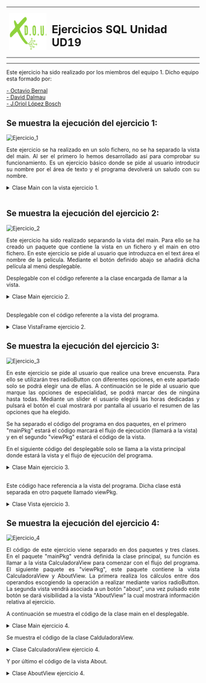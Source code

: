 
<table>
 <tr>
    <td> <img src="https://github.com/OctavioBernalGH/BTC_Reus2022_UD16/blob/main/dou_logo.png" alt="Team DOU"/></td>
    <td><h1>Ejercicios SQL Unidad UD19</h1></td>
  
 </tr>
</table>
 
 [comment]: <> (<img src="https://github.com/OctavioBernalGH/BTC_Reus2022_UD16/blob/main/dou_logo.png" alt="Team DOU"/><br>)
 
<hr>
 
 [comment]: <> (### Ejercicios SQL Unidad UD16<hr>)


Este ejercicio ha sido realizado por los miembros del equipo 1. Dicho equipo esta formado por:

[- Octavio Bernal](https://github.com/OctavioBernalGH)<br>
[- David Dalmau](https://github.com/DavidDalmauDieguez)<br>
[- J.Oriol López Bosch](https://github.com/mednologic)

<h2>Se muestra la ejecución del ejercicio 1:</h2>

![Ejercicio_1](https://user-images.githubusercontent.com/103035621/166226610-c7e3498f-7c4c-4a6b-9803-3557d409800c.png)

<p align="justify">Este ejercicio se ha realizado en un solo fichero, no se ha separado la vista del main. Al ser el primero lo hemos desarrollado así para comprobar su funcionamiento. Es un ejercicio básico donde se pide al usuario introducir su nombre por el área de texto y el programa devolverá un saludo con su nombre.</p>

<details>
  <summary>Clase Main con la vista ejercicio 1.</summary>
<br>
<p align="justify">En este ejercicio se introduce en el textFiled el nombre de una persona y mediante un ActionListener en un botón nos mostrará por pantalla la cadena "Hola" y el nombre introducido..</p>
  
  ```java
package ejercicio_1;

/**
 * @author Octavio Bernal Vilana
 * @author Josep Oriol López Bosch
 * @author David Dalmau Dieguez
 * 
 * @version 0.0.1
 * @date 02/05/2022
 */

import java.awt.EventQueue;

import javax.swing.JFrame;
import javax.swing.JLabel;
import javax.swing.JOptionPane;
import javax.swing.JTextField;
import javax.swing.JButton;
import java.awt.event.ActionListener;
import java.awt.event.ActionEvent;
import java.awt.Color;

public class VistaMain {

	private JFrame frmEjercicio;
	private JTextField textField;

	/**
	 * Vista del ejercicio 1 integrada junto a la sentencia main. Este programa se
	 * ejecutará en la misma vista.
	 */

	public static void main(String[] args) {
		EventQueue.invokeLater(new Runnable() {
			public void run() {
				try {
					VistaMain window = new VistaMain();
					window.frmEjercicio.setVisible(true);
				} catch (Exception e) {
					e.printStackTrace();
				}
			}
		});
	}

	/**
	 * Create the application.
	 */
	public VistaMain() {
		initialize();
	}

	/**
	 * Se crean los diferentes componentes de la aplicación. En este caso se define
	 * un JFrame y se añaden textFields, JButton y JLabael como componentes de esta.
	 */
	private void initialize() {
		frmEjercicio = new JFrame();
		frmEjercicio.setTitle("Ejercicio_1");
		frmEjercicio.setBounds(100, 100, 380, 241);
		frmEjercicio.setDefaultCloseOperation(JFrame.EXIT_ON_CLOSE);
		frmEjercicio.getContentPane().setLayout(null);

		textField = new JTextField();
		textField.setBounds(101, 53, 168, 31);
		frmEjercicio.getContentPane().add(textField);
		textField.setColumns(10);

		/**
		 * Se crea el botón Saludar. Se añade un ActionListener, cuando se pulse el
		 * botón almacenará el texto del JField en una variable y lo mostrará por
		 * pantalla junto con una cadena String definada mediante un JOptionPane.
		 */

		JButton btnNewButton = new JButton("Saludar");
		btnNewButton.setBounds(101, 95, 168, 56);
		btnNewButton.addActionListener(new ActionListener() {
			public void actionPerformed(ActionEvent e) {
				// Se guarda el texto del JFiled en la variable nombre al pulsar el botón
				// saludar.
				String nombre = textField.getText();
				// Se muestra por pantalla el texto de la variable nombre junto a la cadena
				// "Hola".
				JOptionPane.showMessageDialog(btnNewButton, "Hola " + nombre);
			}
		});

		JLabel etiqueta = new JLabel("Introduce nombre para saludarte");
		etiqueta.setBounds(101, 11, 228, 56);
		etiqueta.setBackground(Color.GRAY);
		frmEjercicio.getContentPane().add(etiqueta);
		frmEjercicio.getContentPane().add(btnNewButton);
	}

}

  ```
 </details>
 <br>


<h2>Se muestra la ejecución del ejercicio 2:</h2>

![Ejercicio_2](https://user-images.githubusercontent.com/103035621/166226618-0f48f107-7e34-47e0-9f78-408150d9005a.png)

<p align="justify">Este ejercicio ha sido realizado separando la vista del main. Para ello se ha creado un paquete que contiene la vista en un fichero y el main en otro fichero. En este ejercicio se pide al usuario que introduzca en el text área el nombre de la pelicula. Mediante el botón definido abajo se añadirá dicha película al menú desplegable. </p>

Desplegable con el código referente a la clase encargada de llamar a la vista.

 <details>
  <summary>Clase Main ejercicio 2.</summary>
<br>
<p align="justify">En este fichero solo se llama a la vista.</p>
  
  ```java
package ejercicio_2;

/**
 * @author Octavio Bernal Vilana
 * @author Josep Oriol López Bosch
 * @author David Dalmau Dieguez
 * 
 * @version 0.0.1
 * @date 02/05/2022
 */

public class MainApp {

	/**
	 * Se llama a la vista "VistaFrame" des del main.
	 */
	
	public static void main(String[] args) {

		// Se crea una instancia de la vista del programa.
		VistaFrame vistaPrincipal = new VistaFrame();
		// Se otorga visibilidad para que aparezca la vista.
		vistaPrincipal.setVisible(true);

	}
}
  ```
 </details>
 <br>

Desplegable con el código referente a la vista del programa.

<details>  
    <summary>Clase VistaFrame ejercicio 2.</summary>
<br>
<p align="justify">Este fichero hace referencia a la vista del programa. Dentro se definen todos los componentes y se desarrolla el flujo de ejecución.</p>
  
  ```java
package ejercicio_2;

/**
 * @author Octavio Bernal Vilana
 * @author Josep Oriol López Bosch
 * @author David Dalmau Dieguez
 * 
 * @version 0.0.1
 * @date 02/05/2022
 */

import javax.swing.JFrame;
import javax.swing.JPanel;
import javax.swing.border.EmptyBorder;
import javax.swing.JComboBox;
import javax.swing.DefaultComboBoxModel;
import javax.swing.JTextField;
import javax.swing.JLabel;
import javax.swing.JOptionPane;
import javax.swing.JButton;
import java.awt.event.ActionListener;
import java.awt.event.ActionEvent;

public class VistaFrame extends JFrame {

	private JPanel contentPane;
	private JTextField textPelicula;

	/**
	 * Se crea la vista principal del programa. Este programa almacenará los datos
	 * introducidos del el textField en el comboBox, para ello se utilizará un
	 * actionListener en el botón añadir pelicula.
	 */

	public VistaFrame() {
		setDefaultCloseOperation(JFrame.EXIT_ON_CLOSE);
		setBounds(100, 100, 425, 300);
		contentPane = new JPanel();
		contentPane.setBorder(new EmptyBorder(5, 5, 5, 5));
		setContentPane(contentPane);
		contentPane.setLayout(null);

		// Se crea un comboBox con valores por defecto.
		JComboBox comboBox = new JComboBox();
		comboBox.setModel(new DefaultComboBoxModel(
				new String[] { "Harry Potter", "El senior de los anillos", "Shrek en la cienaga" }));
		comboBox.setBounds(53, 132, 135, 22);
		contentPane.add(comboBox);

		textPelicula = new JTextField();
		textPelicula.setBounds(53, 101, 86, 20);
		contentPane.add(textPelicula);
		textPelicula.setColumns(10);

		JLabel lblNewLabel = new JLabel("Escriba la pelicula a a\u00F1adir al listado.");
		lblNewLabel.setBounds(53, 82, 270, 14);
		contentPane.add(lblNewLabel);

		// Se crea el botón
		JButton btnNewButton = new JButton("A\u00F1adir pelicula");

		/**
		 * Mediante el siguiente ActionListener, obtenemos la cadena introducida en el
		 * textFiled, la almacenamos en la variable pelicula y la insertamos en el
		 * comboBox.
		 */

		btnNewButton.addActionListener(new ActionListener() {
			public void actionPerformed(ActionEvent e) {
				// Se almacena el texto en la variable.
				String pelicula = textPelicula.getText();
				// Se añade el objeto en el comboBox.
				comboBox.addItem(pelicula);
				JOptionPane.showMessageDialog(btnNewButton,
						"Se ha añadido la pelicula " + pelicula + " al listado de peliculas.");
			}
		});
		btnNewButton.setBounds(53, 183, 148, 23);
		contentPane.add(btnNewButton);
	}
}

  ```
 </details>

<h2>Se muestra la ejecución del ejercicio 3:</h2>

![Ejercicio_3](https://user-images.githubusercontent.com/103035621/166226629-317b0431-bbde-43a5-892c-8f3f9207faf7.png)

<p align="justify">En este ejercicio se pide al usuario que realice una breve encuensta. Para ello se utilizarán tres radioButton con diferentes opciones, en este apartado solo se podrá elegir una de ellas. A continuación se le pide al usuario que marque las opciones de especialidad, se podrá marcar des de ningúna hasta todas. Mediante un slider el usuario elegirá las horas dedicadas y pulsará el botón el cual mostrará por pantalla al usuario el resumen de las opciones que ha elegido.
  
Se ha separado el código del programa en dos paquetes, en el primero "mainPkg" estará el código marcará el flujo de ejecución (llamará a la vista) y en el segundo "viewPkg" estará el código de la vista.
</p>

En el siguiente código del desplegable solo se llama a la vista principal donde estará la vista y el flujo de ejecución del programa.

 <details>
  <summary>Clase Main ejercicio 3.</summary>
<br>
<p align="justify">En este fichero solo se llama a la vista.</p>
  
  ```java
package mainPkg;

/**
 * @author Octavio Bernal Vilana
 * @author Josep Oriol López Bosch
 * @author David Dalmau Dieguez
 * 
 * @version 0.0.1
 * @date 02/05/2022
 */

import viewPkg.Vista;

public class MainApp {

	public static void main(String[] args) {

		// Creamos una instancia de la vista principal.
		Vista v1 = new Vista();
		// Se cambiamos el valor de setVisible a true para mostrar la vista.
		v1.setVisible(true);
	}

}
  ```
 </details>
 <br>
 
Este código hace referencia a la vista del programa. Dicha clase está separada en otro paquete llamado viewPkg. 
 
<details>  
    <summary>Clase Vista ejercicio 3.</summary>
<br>
<p align="justify">Este fichero hace referencia a la vista del programa. Dentro se definen todos los componentes y se desarrolla el flujo de ejecución.</p>
  
  ```java
package viewPkg;

/**
 * @author Octavio Bernal Vilana
 * @author Josep Oriol López Bosch
 * @author David Dalmau Dieguez
 * 
 * @version 0.0.1
 * @date 02/05/2022
 */

import javax.swing.JFrame;
import javax.swing.JPanel;
import javax.swing.border.EmptyBorder;
import javax.swing.JRadioButton;
import javax.swing.JLabel;
import javax.swing.JOptionPane;
import javax.swing.ButtonGroup;
import javax.swing.JCheckBox;
import javax.swing.JSlider;
import javax.swing.JButton;
import java.awt.event.ActionListener;
import java.util.ArrayList;
import java.awt.event.ActionEvent;

public class Vista extends JFrame {

	private JPanel contentPane;

	/**
	 * Se crea la vista del ejercicio 3. En esta vista se realizará una encuesta al
	 * usuario donde deberá marcar un sistema operativo, solo uno, deberá marcar una
	 * especialidad mediante checkbox. Podrá marcar des de ningúna hasta todas.
	 * 
	 * A continuación seleccionará las horas mediante un slider y al pulsar el botón
	 * generar informe se abrirá un JOptionPane que mostrará todas las opciones
	 * seleccionadas.
	 */
	public Vista() {

		setDefaultCloseOperation(JFrame.EXIT_ON_CLOSE);
		setBounds(100, 100, 398, 393);
		contentPane = new JPanel();
		contentPane.setBorder(new EmptyBorder(5, 5, 5, 5));
		setContentPane(contentPane);
		contentPane.setLayout(null);

		JRadioButton windows = new JRadioButton("Windows OS");
		windows.setSelected(true);
		windows.setBounds(38, 46, 109, 23);
		contentPane.add(windows);

		JRadioButton mac = new JRadioButton("Mac OS");
		mac.setBounds(151, 46, 77, 23);
		contentPane.add(mac);

		JRadioButton linux = new JRadioButton("Linux OS");
		linux.setBounds(241, 46, 109, 23);
		contentPane.add(linux);

		/**
		 * Se crea un grupo de botones para los radioButton. Esta opción nos permitirá
		 * seleccionar solo una opción de las muchas que agregemos, en este caso se
		 * agregarán las opciones windows, mac y linux y el usuario solo podrá marcar
		 * una de ellas.
		 */
		ButtonGroup grupo = new ButtonGroup();

		// Se añaden los radioButton a un grupo de botones para controlar la selección.
		grupo.add(windows);
		grupo.add(mac);
		grupo.add(linux);

		JLabel lblNewLabel = new JLabel("Seleccione su OS preferido.");
		lblNewLabel.setBounds(91, 25, 209, 14);
		contentPane.add(lblNewLabel);

		JLabel lblNewLabel_1 = new JLabel("Elige especialidad");
		lblNewLabel_1.setBounds(108, 76, 109, 14);
		contentPane.add(lblNewLabel_1);

		JCheckBox chckprogramacion = new JCheckBox("Programaci\u00F3n");
		chckprogramacion.setBounds(38, 97, 149, 23);
		contentPane.add(chckprogramacion);

		JCheckBox chckdiseño = new JCheckBox("Dise\u00F1o gr\u00E1fico");
		chckdiseño.setBounds(38, 123, 149, 23);
		contentPane.add(chckdiseño);

		JCheckBox chckadministracion = new JCheckBox("Administraci\u00F3n");
		chckadministracion.setBounds(38, 149, 135, 23);
		contentPane.add(chckadministracion);

		JSlider slider = new JSlider();
		slider.setMajorTickSpacing(1);
		slider.setPaintLabels(true);
		slider.setPaintTicks(true);
		slider.setValue(5);
		slider.setMaximum(10);
		slider.setBounds(49, 204, 200, 67);
		contentPane.add(slider);

		JLabel lblNewLabel_2 = new JLabel("Horas dedicadas");
		lblNewLabel_2.setBounds(108, 179, 97, 14);
		contentPane.add(lblNewLabel_2);

		JLabel etiSlider = new JLabel();
		etiSlider.setBounds(38, 443, 200, 14);
		contentPane.add(etiSlider);

		/**
		 * Mediante el ActionListener del botón generar informe generaremos la cadena
		 * que mostraremos por pantalla con los valores seleccionados por el usuario.
		 */

		JButton boton = new JButton("Generar Informe");
		boton.addActionListener(new ActionListener() {
			public void actionPerformed(ActionEvent e) {

				// Selector del radioButton
				String selector = "";

				// Comprobación de radioButton, validamos cual ha sido seleccionado.
				if (windows.isSelected()) {
					selector = "Windows OS";
				} else if (mac.isSelected()) {
					selector = "Mac OS";
				} else if (linux.isSelected()) {
					selector = "Linux OS";
				}

				// Selector del checkBox
				ArrayList checkList = new ArrayList();

				// Comprobamos que checkbox ha sido seleccionado y añadimos la cadena
				// generada a un arrayList para poder mostrar los valores.
				if (chckadministracion.isSelected()) {
					checkList.add("Administración");
				}

				if (chckdiseño.isSelected()) {
					checkList.add("Diseño");
				}

				if (chckprogramacion.isSelected()) {
					checkList.add("Programación");
				}

				// Guardamos el valor del Slider en una variable
				int valor = slider.getValue();

				// Mostramos los valores seleccionados.
				JOptionPane.showMessageDialog(boton, "Sistema operativo seleccionado: " + selector + "\n Especialidad "
						+ checkList + "\n Valor slider " + valor);
			}
		});
		boton.setBounds(74, 282, 164, 23);
		contentPane.add(boton);
	}
}

  ```
 </details>

<h2>Se muestra la ejecución del ejercicio 4:</h2>

![Ejercicio_4](https://user-images.githubusercontent.com/103035621/166226646-73a2b179-51bb-408a-99b2-7b61a4698e11.png)

<p align="justify">El código de este ejercicio viene separado en dos paquetes y tres clases. En el paquete "mainPkg" vendrá definida la clase principal, su función es llamar a la vista CalculadoraView para comenzar con el flujo del programa. El siguiente paquete es "viewPkg", este paquete contiene la vista CalculadoraView y AboutView. La primera realiza los cálculos entre dos operandos escogiendo la operación a realizar mediante varios radioButton. La segunda vista vendrá asociada a un botón "about", una vez pulsado este botón se dará visibilidad a la vista "AboutView" la cual mostrará información relativa al ejercicio.</p>

A continuación se muestra el código de la clase main en el desplegable.

 <details>
  <summary>Clase Main ejercicio 4.</summary>
<br>
<p align="justify">En este fichero solo se llama a la vista.</p>
  
  ```java
package mainPkg;

import viewPkg.CalculadoraView;

/**
 * @author Octavio Bernal Vilana
 * @author Josep Oriol López Bosch
 * @author David Dalmau Dieguez
 * 
 * @version 0.0.1
 * @date 02/05/2022
 */

public class CalculaduraApp {

	public static void main(String[] args) {
		
		// Se crea una instancia de la vista Calculadora.
		CalculadoraView calculadora = new CalculadoraView();
		// Le cambiamos la visibilidad para que aparezca la vista.
		calculadora.setVisible(true);
	}

}
  ```
 </details>
 
Se muestra el código de la clase CalduladoraView.
 
 <details>
  <summary>Clase CalculadoraView ejercicio 4.</summary>
<br>
<p align="justify">En esta vista vendrá toda la lógica de la calculadora, des de la introducción de operandos, seleccion de operación a realizar hasta el cálculo final y resultado.</p>
  
  ```java
package viewPkg;

/**
 * @author Octavio Bernal Vilana
 * @author Josep Oriol López Bosch
 * @author David Dalmau Dieguez
 * 
 * @version 0.0.1
 * @date 02/05/2022
 */

import javax.swing.JFrame;
import javax.swing.JPanel;
import javax.swing.border.EmptyBorder;
import javax.swing.JLabel;
import javax.swing.JOptionPane;
import java.awt.Font;
import javax.swing.JTextField;
import javax.swing.ButtonGroup;
import javax.swing.JButton;
import java.awt.event.ActionListener;
import java.awt.event.ActionEvent;
import javax.swing.JRadioButton;

public class CalculadoraView extends JFrame {

	private JPanel contentPane;
	private JTextField op1txt;
	private JTextField op2text;

	/**
	 * Creación de la vista con los diferentes componentes.
	 * En este ejercicio se utilizan labels, textBox, radioButtons y buttons.
	 * En esta vista calcularemos operaciones matemáticas simples y llamaremos
	 * a otra vista donde habrá una explicación del ejercicio.
	 */
	
	public CalculadoraView() {
		setDefaultCloseOperation(JFrame.EXIT_ON_CLOSE);
		setBounds(100, 100, 358, 516);
		contentPane = new JPanel();
		contentPane.setBorder(new EmptyBorder(5, 5, 5, 5));
		setContentPane(contentPane);
		contentPane.setLayout(null);

		JLabel lblOperando1 = new JLabel("Operando 1");
		lblOperando1.setFont(new Font("Tahoma", Font.PLAIN, 14));
		lblOperando1.setBounds(34, 33, 123, 38);
		contentPane.add(lblOperando1);

		op1txt = new JTextField();
		op1txt.setFont(new Font("Tahoma", Font.PLAIN, 14));
		op1txt.setBounds(34, 65, 184, 27);
		contentPane.add(op1txt);
		op1txt.setColumns(10);

		JLabel lblOperando2 = new JLabel("Operando 2");
		lblOperando2.setFont(new Font("Tahoma", Font.PLAIN, 14));
		lblOperando2.setBounds(34, 92, 123, 38);
		contentPane.add(lblOperando2);

		op2text = new JTextField();
		op2text.setFont(new Font("Tahoma", Font.PLAIN, 14));
		op2text.setColumns(10);
		op2text.setBounds(34, 125, 184, 27);
		contentPane.add(op2text);

		JRadioButton radioSumar = new JRadioButton("Sumar");
		radioSumar.setSelected(true);
		radioSumar.setFont(new Font("Tahoma", Font.PLAIN, 14));
		radioSumar.setBounds(34, 207, 109, 23);
		contentPane.add(radioSumar);

		JRadioButton radioRestar = new JRadioButton("Restar");
		radioRestar.setFont(new Font("Tahoma", Font.PLAIN, 14));
		radioRestar.setBounds(34, 233, 109, 23);
		contentPane.add(radioRestar);

		JRadioButton radioMultiplicar = new JRadioButton("Multiplicar");
		radioMultiplicar.setFont(new Font("Tahoma", Font.PLAIN, 14));
		radioMultiplicar.setBounds(34, 259, 109, 23);
		contentPane.add(radioMultiplicar);

		JRadioButton radioDividir = new JRadioButton("Dividir");
		radioDividir.setFont(new Font("Tahoma", Font.PLAIN, 14));
		radioDividir.setBounds(34, 285, 109, 23);
		contentPane.add(radioDividir);

		JLabel lblNewLabel = new JLabel("Selector de Operaciones");
		lblNewLabel.setFont(new Font("Tahoma", Font.PLAIN, 14));
		lblNewLabel.setBounds(34, 172, 184, 28);
		contentPane.add(lblNewLabel);

		ButtonGroup grupoOperaciones = new ButtonGroup();
		grupoOperaciones.add(radioSumar);
		grupoOperaciones.add(radioRestar);
		grupoOperaciones.add(radioMultiplicar);
		grupoOperaciones.add(radioDividir);

		/**
		 * Botón para calcular las operaciones.
		 * Mediante este botón, los textBox de los operandos y los radioButton
		 * calcularemos las diferentes operación y mostraremos el resultado 
		 * mediante un JOptionPane.
		 */
		
		JButton boton = new JButton("Calcular");
		boton.addActionListener(new ActionListener() {
			public void actionPerformed(ActionEvent e) {

				double operandoUno = Double.parseDouble(op1txt.getText());
				double operandoDos = Double.parseDouble(op2text.getText());
				double resultado = 0;

				if (radioSumar.isSelected()) {
					resultado = operandoUno + operandoDos;
				} else if (radioRestar.isSelected()) {
					resultado = operandoUno - operandoDos;
				} else if (radioMultiplicar.isSelected()) {
					resultado = operandoUno * operandoDos;
				} else if (radioDividir.isSelected()) {
					resultado = operandoUno / operandoDos;
				}

				JOptionPane.showMessageDialog(boton, "El resultado es: " + resultado);
			}
		});
		boton.setBounds(34, 330, 89, 23);
		contentPane.add(boton);

		/**
		 * Botón para mostrar el about del programa.
		 * Este botón llamará a otra vista donde estará toda la información relativa
		 * al ejercicio desarrollado por el equipo 1.
		 */
		JButton aboutButton = new JButton("About");
		aboutButton.addActionListener(new ActionListener() {
			public void actionPerformed(ActionEvent e) {
				// Creamos una instancia de la vista AboutView
				// Le damos visibilidad para que aparezca en pantalla
				AboutView vistaAbout = new AboutView();
				vistaAbout.setVisible(true);
			}
		});
		aboutButton.setBounds(133, 330, 89, 23);
		contentPane.add(aboutButton);
	}
}
  ```
 </details>
 
 Y por último el código de la vista About.
 
 <details>
  <summary>Clase AboutView ejercicio 4.</summary>
<br>
<p align="justify">En esta clase está el código referente a la vista AboutView, esta vista es llamada des de la vista CalculadoraView y muestra una breve explicación del ejercicio.</p>
  
  ```java
package viewPkg;

/**
 * @author Octavio Bernal Vilana
 * @author Josep Oriol López Bosch
 * @author David Dalmau Dieguez
 * 
 * @version 0.0.1
 * @date 02/05/2022
 */

import javax.swing.JFrame;
import javax.swing.JPanel;
import javax.swing.border.EmptyBorder;
import java.awt.TextArea;
import java.awt.Button;
import java.awt.event.ActionListener;
import java.awt.event.ActionEvent;


public class AboutView extends JFrame {

	private JPanel contentPane;

	/**
	 * Se crea la vista AboutView.
	 * La función de esta vista es ofrecer información general respecto al ejercicio
	 * creado. Explicamos brevemente su funcionamiento.
	 */

	public AboutView() {
		setTitle("About ejercicio 4 UD19");
		setDefaultCloseOperation(JFrame.EXIT_ON_CLOSE);
		setBounds(100, 100, 502, 377);
		contentPane = new JPanel();
		contentPane.setBorder(new EmptyBorder(5, 5, 5, 5));
		setContentPane(contentPane);
		contentPane.setLayout(null);
		
		TextArea textArea = new TextArea();
		textArea.setText("Ejercicio 4 unidad 19 equipo 1.\r\n\r\nEste ejercicio ha sido realizado por Josep Oriol, David Dieguez y \r\nOctavio Bernal, integrantes del equipo 1.\r\n\r\nEste ejercicio recrea una calculadora simple donde introduces por teclado \r\ndos operandos en los textbox,  seleccionas la operaci\u00F3n a realizar mediante\r\nlos diferentes radioButton y calculas la operaci\u00F3n marcada en el bot\u00F3n calcular. \r\n\r\nEl bot\u00F3n about te lleva a esta ventana  con la informaci\u00F3n del equipo y ejercicio.");
		textArea.setEditable(false);
		textArea.setBounds(20, 10, 456, 208);
		contentPane.add(textArea);
		
		/**
		 * Se define un botón para volver a la ventana anterior.
		 * Mediante dispose(); cerramos la venta about y queda abierta la ventana
		 * CalculadoraView.
		 */
		
		Button volverButton = new Button("Volver");
		volverButton.addActionListener(new ActionListener() {
			public void actionPerformed(ActionEvent e) {
				// Cierra la ventana actual manteniendo la padre abierta.
				dispose();
			}
		});
		volverButton.setBounds(191, 260, 70, 22);
		contentPane.add(volverButton);
	}
}
  ```
 </details>


